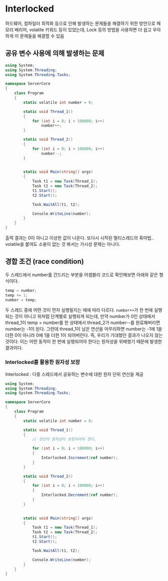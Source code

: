 # Interlocked

하드웨어, 컴파일러 최적화 등으로 인해 발생하는 문제들을 해결하기 위한 방안으로 메모리 배리어, volatile 키워드 등이 있었는데, Lock 등의 방법을 사용하면 더 쉽고 우아하게 이 문제들을 해결할 수 있음



## 공유 변수 사용에 의해 발생하는 문제

```c#
using System;
using System.Threading;
using System.Threading.Tasks;

namespace ServerCore
{
    class Program
    {
        static volatile int number = 0;

        static void Thread_1()
        {
            for (int i = 0; i < 100000; i++)
                number++;
        }

        static void Thread_2()
        {
            for (int i = 0; i < 100000; i++)
                number--;
        }
        

        static void Main(string[] args)
        {
            Task t1 = new Task(Thread_1);
            Task t2 = new Task(Thread_2);
            t1.Start();
            t2.Start();

            Task.WaitAll(t1, t2);

            Console.WriteLine(number);
        }
    }
}

```

출력 결과는 0이 아니고 이상한 값이 나온다. 또다시 시작된 멀티스레드의 흑마법.. volatile을 붙여도 소용이 없는 것 봐서는 가시성 문제는 아니다.



## 경합 조건 (race condition)

두 스레드에서 number를 건드리는 부분을 어셈블리 코드로 확인해보면 아래와 같은 형식이다.

```c#
temp = number;
temp += 1;
number = temp;
```

 두 스레드 중에 어떤 것이 먼저 실행될지는 때에 따라 다르다. `number++`가 한 번에 실행되는 것이 아니고  위처럼 단계별로 실행되게 되는데, 만약 number가 0인 상태에서 thread_1이 temp = number를 한 상태에서 thread_2가 number--를 완료해버리면 number는 -1이 된다. 그런데 thread_1이 남은 연산을 마무리하면 number는 -1에 1을 더한 0이 아니라 0에 1을 더한 1이 되어버린다. 즉, 우리가 기대했던 결과가 나오지 않는 것이다. 이는 어떤 동작이 한 번에 실행되어야 한다는 원자성을 위배했기 때문에 발생한 결과이다.

### Interlocked를 활용한 원자성 보장 

Interlocked : 다중 스레드에서 공유하는 변수에 대한 원자 단위 연산을 제공

```c#
using System;
using System.Threading;
using System.Threading.Tasks;

namespace ServerCore
{
    class Program
    {
        static volatile int number = 0;

        static void Thread_1()
        {
            // 연산의 원자성이 보장되어야 한다.

            for (int i = 0; i < 100000; i++)
            {
                Interlocked.Increment(ref number);
            }
        }

        static void Thread_2()
        {
            for (int i = 0; i < 100000; i++)
            {
                Interlocked.Decrement(ref number);
            }
        }
        

        static void Main(string[] args)
        {
            Task t1 = new Task(Thread_1);
            Task t2 = new Task(Thread_2);
            t1.Start();
            t2.Start();

            Task.WaitAll(t1, t2);

            Console.WriteLine(number);
        }
    }
}

```



